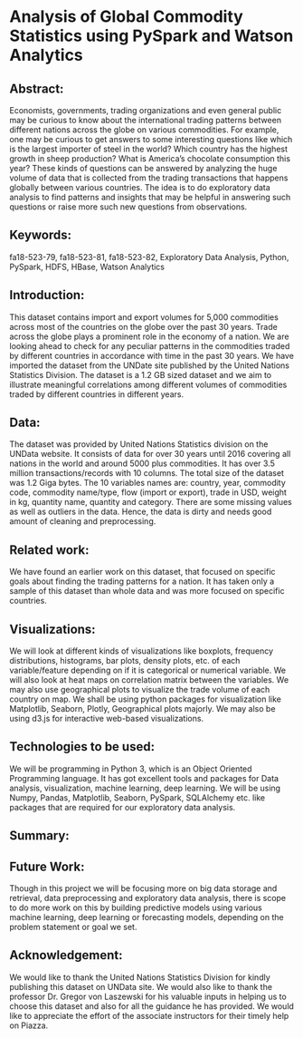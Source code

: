 
# Analysis of Global Commodity Statistics using PySpark and Watson Analytics


## Abstract:

Economists, governments, trading organizations and even general public may be curious to know about the international trading patterns between different nations across the globe on various commodities. For example, one may be curious to get answers to some interesting questions like which is the largest importer of steel in the world? Which country has the highest growth in sheep production? What is America’s chocolate consumption this year? These kinds of questions can be answered by analyzing the huge volume of data that is collected from the trading transactions that happens globally between various countries. The idea is to do exploratory data analysis to find patterns and insights that may be helpful in answering such questions or raise more such new questions from observations.

## Keywords:

fa18-523-79, fa18-523-81, fa18-523-82, Exploratory Data Analysis, Python, PySpark, HDFS, HBase, Watson Analytics


## Introduction:

This dataset contains import and export volumes for 5,000 commodities across most of the countries on the globe over the past 30 years. Trade across the globe plays a prominent role in the economy of a nation. We are looking ahead to check for any peculiar patterns in the commodities traded by different countries in accordance with time in the past 30 years. We have imported the dataset from the UNDate site published by the United Nations Statistics Division. The dataset is a 1.2 GB sized dataset and we aim to illustrate meaningful correlations among different volumes of commodities traded by different countries in different years.

## Data: 

The dataset was provided by United Nations Statistics division on the UNData website. It consists of data for over 30 years until 2016 covering all nations in the world and around 5000 plus commodities. It has over 3.5 million transactions/records with 10 columns. The total size of the dataset was 1.2 Giga bytes. The 10 variables names are: country, year, commodity code, commodity name/type, flow (import or export), trade in USD, weight in kg, quantity name, quantity and category. There are some missing values as well as outliers in the data. Hence, the data is dirty and needs good amount of cleaning and preprocessing.

## Related work: 

We have found an earlier work on this dataset, that focused on specific goals about finding the trading patterns for a nation. It has taken only a sample of this dataset than whole data and was more focused on specific countries.

## Visualizations: 

We will look at different kinds of visualizations like boxplots, frequency distributions, histograms, bar plots, density plots, etc. of each variable/feature depending on if it is categorical or numerical variable. 
We will also look at heat maps on correlation matrix between the variables. We may also use geographical plots to visualize the trade volume of each country on map. We shall be using python packages for visualization like Matplotlib, Seaborn, Plotly, Geographical plots majorly. We may also be using d3.js for interactive web-based visualizations.

## Technologies to be used:

We will be programming in Python 3, which is an Object Oriented Programming language. It has got excellent tools and packages for Data analysis, visualization, machine learning, deep learning. We will be using Numpy, Pandas, Matplotlib, Seaborn, PySpark, SQLAlchemy etc. like packages that are required for our exploratory data analysis.

## Summary:

## Future Work:

Though in this project we will be focusing more on big data storage and retrieval, data preprocessing and exploratory data analysis, there is scope to do more work on this by building predictive models using various machine learning, deep learning or forecasting models, depending on the problem statement or goal we set.

## Acknowledgement:

We would like to thank the United Nations Statistics Division for kindly publishing this dataset on UNData site. We would also like to thank the professor Dr. Gregor von Laszewski for his valuable inputs in helping us to choose this dataset and also for all the guidance he has provided. We would like to appreciate the effort of the associate instructors for their timely help on Piazza.
